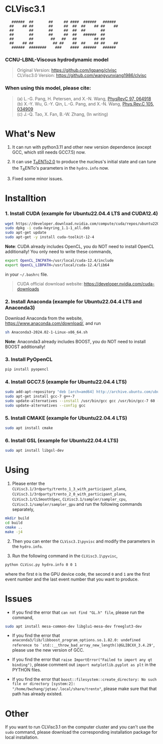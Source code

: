 # CLVisc3.1


       ######  ##       ##     ## ####  ######   ######  
      ##    ## ##       ##     ##  ##  ##    ## ##    ## 
      ##       ##       ##     ##  ##  ##       ##       
      ##       ##       ##     ##  ##   ######  ##       
      ##       ##        ##   ##   ##        ## ##       
      ##    ## ##         ## ##    ##  ##    ## ##    ## 
       ######  ########    ###    ####  ######   ###### 


### CCNU-LBNL-Viscous hydrodynamic model

> Original Version: https://github.com/lgpang/clvisc <br>
> CLVisc3.0 Version: https://github.com/wangyunxiang1986/clvisc

### When using this model, please cite:
    
> (a) L.-G. Pang, H. Petersen, and X.-N. Wang, [PhysRevC 97, 064918](https://link.aps.org/doi/10.1103/PhysRevC.97.064918) <br>
> (b) X.-Y. Wu, G.-Y. Qin, L.-G. Pang, and X.-N. Wang, [Phys.Rev.C 105, 034909](https://link.aps.org/doi/10.1103/PhysRevC.105.034909) <br>
> (c) J.-Q. Tao, X. Fan, B.-W. Zhang, (In writing)

# What's New

1. It can run with python3.11 and other new version dependence (except GCC, which still needs GCC7.5) now.

2. It can use [T<sub>R</sub>ENTo2.0](http://qcd.phy.duke.edu/trento/index.html) to produce the nucleus's initial state and can tune the T<sub>R</sub>ENTo's parameters in the `hydro.info` now.

3. Fixed some minor issues.

# Installtion

### 1. Install CUDA (example for Ubuntu22.04.4 LTS and CUDA12.4)

```bash
wget https://developer.download.nvidia.com/compute/cuda/repos/ubuntu2204/x86_64/cuda-keyring_1.1-1_all.deb
sudo dpkg -i cuda-keyring_1.1-1_all.deb
sudo apt-get update
sudo apt-get -y install cuda-toolkit-12-4
```   

__Note__: CUDA already includes OpenCL, you do NOT need to install OpenCL additionally! You only need to write these commands,
         
```bash
export OpenCL_INCPATH=/usr/local/cuda-12.4/include
export OpenCL_LIBPATH=/usr/local/cuda-12.4/lib64
```        
in your `~/.bashrc` file.

> CUDA official download website: https://developer.nvidia.com/cuda-downloads

### 2. Install Anaconda (example for Ubuntu22.04.4 LTS and Anaconda3)

Download Anaconda from the website, https://www.anaconda.com/download/, and run
```bash   
sh Anaconda3-2024.02-1-Linux-x86_64.sh
```

__Note__: Anaconda3 already includes BOOST, you do NOT need to install BOOST additionally!

### 3. Install PyOpenCL

```bash
pip install pyopencl
```

### 4. Install GCC7.5 (example for Ubuntu22.04.4 LTS)

```bash
sudo add-apt-repository "deb [arch=amd64] http://archive.ubuntu.com/ubuntu focal main universe"
sudo apt-get install gcc-7 g++-7
sudo update-alternatives --install /usr/bin/gcc gcc /usr/bin/gcc-7 60 --slave /usr/bin/g++ g++ /usr/bin/g++-7
sudo update-alternatives --config gcc
```

### 5. Install CMAKE (example for Ubuntu22.04.4 LTS)

```bash
sudo apt install cmake
```

### 6. Install GSL (example for Ubuntu22.04.4 LTS)

```bash
sudo apt install libgsl-dev
```

# Using

1. Please enter the `CLVisc3.1/3rdparty/trento_1_3_with_participant_plane`, `CLVisc3.1/3rdparty/trento_2_0_with_participant_plane`, `CLVisc3.1/CLSmoothSpec`,
   `CLVisc3.1/sampler/sampler_cpu`, `CLVisc3.1/sampler/sampler_gpu` and run the following commands separately,
```bash
mkdir build
cd build
cmake ..
make -j4
```

2. Then you can enter the `CLVisc3.1\pyvisc` and modify the parameters in the `hydro.info`.

3. Run the following command in the `CLVisc3.1\pyvisc`,
```bash
python CLVisc.py hydro.info 0 0 1
```
where the first `0` is the GPU device code, the second `0` and `1` are the first event number and the last event number that you want to produce.

# Issues

* If you find the error that `can not find "GL.h" file`, please run the command,
```bash
sudo apt install mesa-common-dev libglu1-mesa-dev freeglut3-dev
```

* If you find the error that ``anaconda3/lib/libboost_program_options.so.1.82.0: undefined reference to `std::__throw_bad_array_new_length()@GLIBCXX_3.4.29'``, please use the new version of GCC.

* If you find the error that `raise ImportError("Failed to import any qt binding")`, please comment out `import matplotlib.pyplot as plt` in the PYTHON files.

* If you find the error that `boost::filesystem::create_directory: No such file or directory [system:2]: "/home/bwzhang/jqtao/.local/share/trento"`, please make sure that that path has already existed.

# Other

If you want to run CLVisc3.1 on the computer cluster and you can't use the `sudo` command, please download the corresponding installation package for local installation.